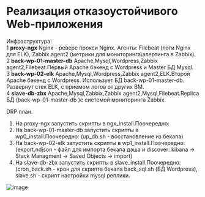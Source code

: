 #  Реализация отказоустойчивого Web-приложения
Инфраструктура:  
1  	**proxy-ngx** Nginx - реверс прокси Nginx. Агенты: Filebeat (логи Nginx для ELK), Zabbix agent2 (метрики для мониторинга\алертинга в Zabbix).  
2   **back-wp-01-master-db** Apache,Mysql,Wordpress,Zabbix agent2,Filebeat.Первый Apache бэкенд с Wordpress и Master БД Mysql.  
3   **back-wp-02-elk** Apache,Mysql,Wordpress,Zabbix agent2,ELK.Второй Apache бэкенд с Wordpress. Использует БД back-wp-01-master-db. Развернут стек ELK, с приемом логов от других ВМ.  
4   **slave-db-zbx** Apache,Mysql,Zabbix,Zabbix agent2,Mysql,Filebeat.Replica БД (back-wp-01-master-db )c системой мониторинга Zabbix.

DRP план.
1. На proxy-ngx  запустить скрипты в ngx_install.Поочередно:
2. На back-wp-01-master-db запустить скрипты в  wp0_install.Поочередно: (up_db.sh - восстановление из бекапа)  
3. На back-wp-02-elk запустить скрипты в wp1_install.Поочередно: (export.ndjson - файл для импорта бекапа дэша и discover: kibana -> Stack Managment -> Saved Objects -> import)
4. На  slave-db-zbx  запустить скрипты в slave_install.Поочередно: (cron_back.sh - крон для скрипта бекапа back_sql.sh (БД Wordpress), slave.sh - скрипт настройки mysql реплики.



![image](https://github.com/socrat16/otus_project/assets/71122445/1a54fa5e-b9bf-4309-914a-4da81b7b2ce7)
